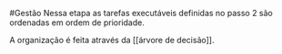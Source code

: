 #Gestão 
Nessa etapa as tarefas executáveis definidas no passo 2 são ordenadas em ordem de prioridade.

A organização é feita através da [[árvore de decisão]]. 